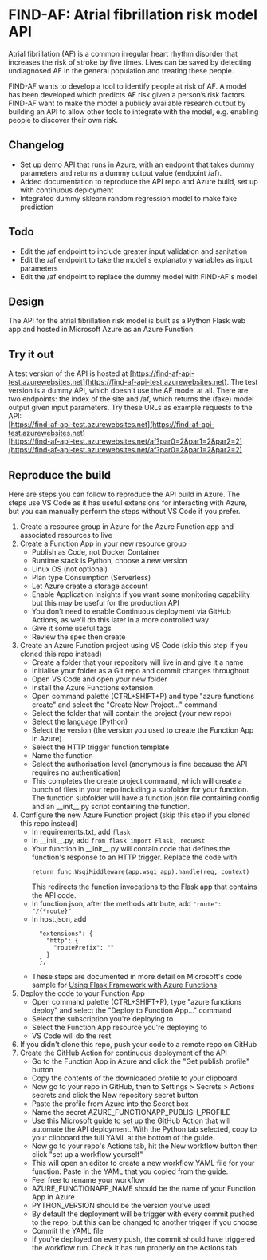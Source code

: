 # FIND-AF: Atrial fibrillation risk model API

Atrial fibrillation (AF) is a common irregular heart rhythm disorder that increases the risk of stroke by five times. Lives can be saved by detecting undiagnosed AF in the general population and treating these people.

FIND-AF wants to develop a tool to identify people at risk of AF. A model has been developed which predicts AF risk given a person’s risk factors. FIND-AF want to make the model a publicly available research output by building an API to allow other tools to integrate with the model, e.g. enabling people to discover their own risk.

## Changelog

- Set up demo API that runs in Azure, with an endpoint that takes dummy parameters and returns a dummy output value (endpoint /af).
- Added documentation to reproduce the API repo and Azure build, set up with continuous deployment
- Integrated dummy sklearn random regression model to make fake prediction

## Todo

- Edit the /af endpoint to include greater input validation and sanitation
- Edit the /af endpoint to take the model's explanatory variables as input parameters
- Edit the /af endpoint to replace the dummy model with FIND-AF's model

## Design

The API for the atrial fibrillation risk model is built as a Python Flask web app and hosted in Microsoft Azure as an Azure Function.

## Try it out

A test version of the API is hosted at [https://find-af-api-test.azurewebsites.net](https://find-af-api-test.azurewebsites.net). The test version is a dummy API, which doesn't use the AF model at all. There are two endpoints: the index of the site and /af, which returns the (fake) model output given input parameters. Try these URLs as example requests to the API:<br>
[https://find-af-api-test.azurewebsites.net](https://find-af-api-test.azurewebsites.net)<br>
[https://find-af-api-test.azurewebsites.net/af?par0=2&par1=2&par2=2](https://find-af-api-test.azurewebsites.net/af?par0=2&par1=2&par2=2)

## Reproduce the build

Here are steps you can follow to reproduce the API build in Azure. The steps use VS Code as it has useful extensions for interacting with Azure, but you can manually perform the steps without VS Code if you prefer.

1. Create a resource group in Azure for the Azure Function app and associated resources to live
1. Create a Function App in your new resource group
    - Publish as Code, not Docker Container
    - Runtime stack is Python, choose a new version
    - Linux OS (not optional)
    - Plan type Consumption (Serverless)
    - Let Azure create a storage account
    - Enable Application Insights if you want some monitoring capability but this may be useful for the production API
    - You don't need to enable Continuous deployment via GitHub Actions, as we'll do this later in a more controlled way
    - Give it some useful tags
    - Review the spec then create
1. Create an Azure Function project using VS Code (skip this step if you cloned this repo instead)
    - Create a folder that your repository will live in and give it a name
    - Initialise your folder as a Git repo and commit changes throughout
    - Open VS Code and open your new folder
    - Install the Azure Functions extension
    - Open command palette (CTRL+SHIFT+P) and type "azure functions create" and select the "Create New Project..." command
    - Select the folder that will contain the project (your new repo)
    - Select the language (Python)
    - Select the version (the version you used to create the Function App in Azure)
    - Select the HTTP trigger function template
    - Name the function
    - Select the authorisation level (anonymous is fine because the API requires no authentication)
    - This completes the create project command, which will create a bunch of files in your repo including a subfolder for your function. The function subfolder will have a function.json file containing config and an \_\_init\_\_.py script containing the function.
1. Configure the new Azure Function project (skip this step if you cloned this repo instead)
    - In requirements.txt, add `flask`
    - In \_\_init\_\_.py, add `from flask import Flask, request`
    - Your function in \_\_init\_\_.py will contain code that defines the function's response to an HTTP trigger. Replace the code with
      ```
      return func.WsgiMiddleware(app.wsgi_app).handle(req, context)
      ```
      This redirects the function invocations to the Flask app that contains the API code.
    - In function.json, after the methods attribute, add `"route": "/{*route}"`
    - In host.json, add
      ```
        "extensions": {
          "http": {
            "routePrefix": ""
          }
        },
        ```
    - These steps are documented in more detail on Microsoft's code sample for [Using Flask Framework with Azure Functions](https://learn.microsoft.com/en-gb/samples/azure-samples/flask-app-on-azure-functions/azure-functions-python-create-flask-app/)
1. Deploy the code to your Function App
    - Open command palette (CTRL+SHIFT+P), type "azure functions deploy" and select the "Deploy to Function App..." command
    - Select the subscription you're deploying to
    - Select the Function App resource you're deploying to
    - VS Code will do the rest
1. If you didn't clone this repo, push your code to a remote repo on GitHub
1. Create the GitHub Action for continuous deployment of the API
    - Go to the Function App in Azure and click the "Get publish profile" button
    - Copy the contents of the downloaded profile to your clipboard
    - Now go to your repo in GitHub, then to Settings > Secrets > Actions secrets and click the New repository secret button
    - Paste the profile from Azure into the Secret box
    - Name the secret AZURE_FUNCTIONAPP_PUBLISH_PROFILE
    - Use this Microsoft [guide to set up the GitHub Action](https://learn.microsoft.com/en-us/azure/azure-functions/functions-how-to-github-actions?tabs=python) that will automate the API deployment. With the Python tab selected, copy to your clipboard the full YAML at the bottom of the guide. 
    - Now go to your repo's Actions tab, hit the New workflow button then click "set up a workflow yourself"
    - This will open an editor to create a new workflow YAML file for your function. Paste in the YAML that you copied from the guide.
    - Feel free to rename your workflow
    - AZURE_FUNCTIONAPP_NAME should be the name of your Function App in Azure
    - PYTHON_VERSION should be the version you've used
    - By default the deployment will be trigger with every commit pushed to the repo, but this can be changed to another trigger if you choose
    - Commit the YAML file
    - If you're deployed on every push, the commit should have triggered the workflow run. Check it has run properly on the Actions tab.
